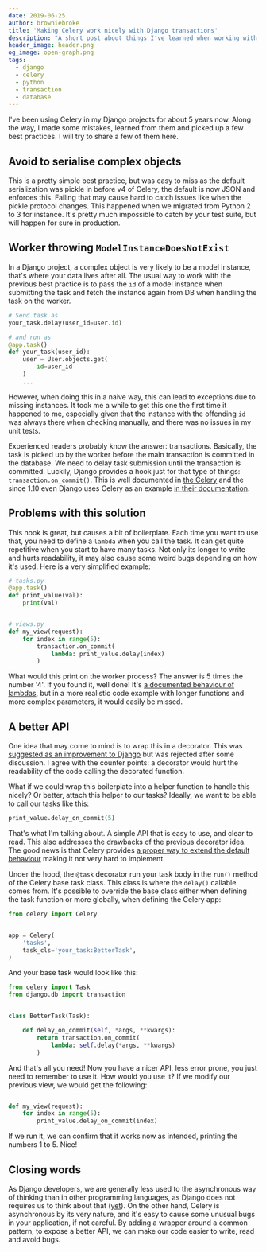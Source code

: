 ```yaml
---
date: 2019-06-25
author: browniebroke
title: 'Making Celery work nicely with Django transactions'
description: "A short post about things I've learned when working with Celery in a Django project and a tip to avoid a common pitfall with DB transactions."
header_image: header.png
og_image: open-graph.png
tags:
  - django
  - celery
  - python
  - transaction
  - database
---
```


I've been using Celery in my Django projects for about 5 years now. Along the way, I made some mistakes, learned from them and picked up a few best practices. I will try to share a few of them here.

## Avoid to serialise complex objects

This is a pretty simple best practice, but was easy to miss as the default serialization was pickle in before v4 of Celery, the default is now JSON and enforces this. Failing that may cause hard to catch issues like when the pickle protocol changes. This happened when we migrated from Python 2 to 3 for instance. It's pretty much impossible to catch by your test suite, but will happen for sure in production.

## Worker throwing `ModelInstanceDoesNotExist`

In a Django project, a complex object is very likely to be a model instance, that's where your data lives after all. The usual way to work with the previous best practice is to pass the `id` of a model instance when submitting the task and fetch the instance again from DB when handling the task on the worker.

```python
# Send task as
your_task.delay(user_id=user.id)

# and run as
@app.task()
def your_task(user_id):
    user = User.objects.get(
        id=user_id
    )
    ...
```

However, when doing this in a naive way, this can lead to exceptions due to missing instances. It took me a while to get this one the first time it happened to me, especially given that the instance with the offending `id` was always there when checking manually, and there was no issues in my unit tests.

Experienced readers probably know the answer: transactions. Basically, the task is picked up by the worker before the main transaction is committed in the database. We need to delay task submission until the transaction is committed. Luckily, Django provides a hook just for that type of things: `transaction.on_commit()`. This is well documented in [the Celery](http://docs.celeryproject.org/en/latest/userguide/tasks.html?highlight=on_commit#database-transactions) and the since 1.10 even Django uses Celery as an example [in their documentation](https://docs.djangoproject.com/en/2.2/topics/db/transactions/#django.db.transaction.on_commit).

## Problems with this solution

This hook is great, but causes a bit of boilerplate. Each time you want to use that, you need to define a `lambda` when you call the task. It can get quite repetitive when you start to have many tasks. Not only its longer to write and hurts readability, it may also cause some weird bugs depending on how it's used. Here is a very simplified example:

```python
# tasks.py
@app.task()
def print_value(val):
    print(val)


# views.py
def my_view(request):
    for index in range(5):
        transaction.on_commit(
            lambda: print_value.delay(index)
        )
```

What would this print on the worker process? The answer is 5 times the number '4'. If you found it, well done! It's [a documented behaviour of lambdas](https://docs.python.org/3/faq/programming.html#why-do-lambdas-defined-in-a-loop-with-different-values-all-return-the-same-result), but in a more realistic code example with longer functions and more complex parameters, it would easily be missed.

## A better API

One idea that may come to mind is to wrap this in a decorator. This was [suggested as an improvement to Django](https://code.djangoproject.com/ticket/29557) but was rejected after some discussion. I agree with the counter points: a decorator would hurt the readability of the code calling the decorated function.

What if we could wrap this boilerplate into a helper function to handle this nicely? Or better, attach this helper to our tasks? Ideally, we want to be able to call our tasks like this:

```python
print_value.delay_on_commit(5)
```

That's what I'm talking about. A simple API that is easy to use, and clear to read. This also addresses the drawbacks of the previous decorator idea. The good news is that Celery provides [a proper way to extend the default behaviour](http://docs.celeryproject.org/en/latest/userguide/tasks.html#custom-task-classes) making it not very hard to implement.

Under the hood, the `@task` decorator run your task body in the `run()` method of the Celery base task class. This class is where the `delay()` callable comes from. It's possible to override the base class either when defining the task function or more globally, when defining the Celery app:

```python
from celery import Celery


app = Celery(
    'tasks',
    task_cls='your_task:BetterTask',
)
```

And your base task would look like this:

```python
from celery import Task
from django.db import transaction


class BetterTask(Task):

    def delay_on_commit(self, *args, **kwargs):
        return transaction.on_commit(
            lambda: self.delay(*args, **kwargs)
        )
```

And that's all you need! Now you have a nicer API, less error prone, you just need to remember to use it. How would you use it? If we modify our previous view, we would get the following:

```python

def my_view(request):
    for index in range(5):
        print_value.delay_on_commit(index)
```

If we run it, we can confirm that it works now as intended, printing the numbers 1 to 5. Nice!

## Closing words

As Django developers, we are generally less used to the asynchronous way of thinking than in other programming languages, as Django does not requires us to think about that ([yet](https://www.aeracode.org/2018/06/04/django-async-roadmap/)). On the other hand, Celery is asynchronous by its very nature, and it's easy to cause some unusual bugs in your application, if not careful. By adding a wrapper around a common pattern, to expose a better API, we can make our code easier to write, read and avoid bugs.
